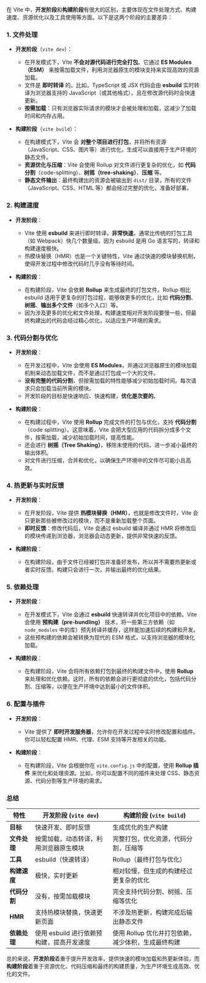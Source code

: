 在 Vite 中，**开发阶段**和**构建阶段**有很大的区别，主要体现在文件处理方式、构建速度、资源优化以及工具使用等方面。以下是这两个阶段的主要差异：

### 1. **文件处理**
   - **开发阶段**（`vite dev`）：
     - 在开发模式下，Vite **不会对源代码进行完全打包**。它通过 **ES Modules（ESM）** 来按需加载文件，利用浏览器原生的模块支持来实现高效的资源加载。
     - 文件是 **即时转译** 的。比如，TypeScript 或 JSX 代码会由 **esbuild** 实时转译为浏览器支持的 JavaScript（或其他格式），且在修改源代码时会快速更新。
     - **按需加载**：只有浏览器实际请求的模块才会被处理和加载，这减少了加载时间和内存占用。

   - **构建阶段**（`vite build`）：
     - 在构建模式下，Vite 会 **对整个项目进行打包**，并将所有资源（JavaScript、CSS、图片等）进行优化，生成可以直接用于生产环境的静态文件。
     - **资源优化与压缩**：Vite 会使用 Rollup 对文件进行更复杂的优化，如 **代码分割**（code-splitting）、**树摇（tree-shaking）**、**压缩** 等。
     - **静态文件输出**：最终构建出的资源会被输出到 `dist/` 目录，所有的文件（JavaScript、CSS、HTML 等）都会经过完整的优化，准备好部署。

### 2. **构建速度**
   - **开发阶段**：
     - Vite 使用 **esbuild** 来进行即时转译，**非常快速**，通常比传统的打包工具（如 Webpack）快几个数量级。因为 esbuild 是用 Go 语言写的，转译和构建速度极快。
     - 热模块替换（HMR）也是一个关键特性，Vite 通过快速的模块替换机制，使得开发过程中修改代码时几乎没有等待时间。
   
   - **构建阶段**：
     - 在构建阶段，Vite 会依赖 **Rollup** 来生成最终的打包文件。Rollup 相比 esbuild 适用于更复杂的打包过程，能够做更多的优化，比如 **代码分割**、**树摇**、**输出多个文件**（如多个入口）等。
     - 因为涉及更多的优化和文件处理，构建速度相对开发阶段要慢一些，但最终构建出的代码会经过精心优化，以适应生产环境的需求。

### 3. **代码分割与优化**
   - **开发阶段**：
     - 在开发过程中，Vite 会使用 **ES Modules**，并通过浏览器原生的模块加载机制来动态加载文件，而不是通过打包成一个大的文件。
     - **没有完整的代码分割**，但按需加载的特性能够减少初始加载时间。每次请求只会加载当前所需的模块。
     - 开发阶段的目标是快速响应、快速构建，**优化是次要的**。

   - **构建阶段**：
     - 在构建过程中，Vite 使用 **Rollup** 完成文件的打包与优化，支持 **代码分割**（code splitting）。这意味着，Vite 会把大型应用的代码拆分成多个文件，按需加载，减少初始加载时间，提高性能。
     - 还会进行 **树摇（Tree Shaking）**，移除未使用的代码，进一步减小最终的输出体积。
     - 对文件进行压缩，合并和优化，以确保生产环境中的文件尽可能小且高效。

### 4. **热更新与实时反馈**
   - **开发阶段**：
     - 在开发阶段，Vite 提供 **热模块替换（HMR）**，也就是修改文件时，Vite 会只更新那些被修改过的模块，而不是重新加载整个页面。
     - **即时反馈**：修改代码后，Vite 会通过 esbuild 编译并通过 HMR 将修改后的模块传递到浏览器，浏览器会动态更新，提供非常快速的反馈。
   
   - **构建阶段**：
     - 在构建阶段，由于文件已经被打包并准备好发布，所以并不需要热更新或者实时反馈。构建只会进行一次，并输出最终的优化结果。

### 5. **依赖处理**
   - **开发阶段**：
     - 在开发模式下，Vite 会通过 **esbuild** 快速转译并优化项目中的依赖。Vite 会使用 **预构建（pre-bundling）** 技术，将一些第三方依赖（如 `node_modules` 中的库）预先转译并缓存，这样能加速后续的构建和开发。
     - 这些预构建的依赖会被转换为现代的 ESM 格式，以支持浏览器的模块化加载。

   - **构建阶段**：
     - 在构建阶段，Vite 会将所有依赖打包到最终的构建文件中，使用 **Rollup** 来处理和优化依赖。这时，所有的依赖会进行更彻底的优化，包括代码分割、压缩等，以便在生产环境中达到最小的文件体积。

### 6. **配置与插件**
   - **开发阶段**：
     - Vite 提供了 **即时开发服务器**，允许你在开发过程中实时修改配置和插件。你可以轻松配置 HMR、代理、ESM 支持等开发相关的功能。
   
   - **构建阶段**：
     - 在构建阶段，Vite 会根据你在 `vite.config.js` 中的配置，使用 **Rollup 插件** 来优化和处理资源。比如，你可以配置不同的插件来处理 CSS、静态资源、代码分割等生产环境的需求。

### 总结

| 特性                | 开发阶段 (`vite dev`)                                   | 构建阶段 (`vite build`)                                   |
|---------------------|--------------------------------------------------------|-----------------------------------------------------------|
| **目标**            | 快速开发、即时反馈                                      | 生成优化的生产构建                                         |
| **文件处理**        | 按需加载，动态转译，利用浏览器原生模块                | 完整打包，优化资源，代码分割，压缩等                       |
| **工具**            | esbuild（快速转译）                                    | Rollup（最终打包与优化）                                   |
| **构建速度**        | 极快，实时更新                                        | 相对较慢，但生成的构建经过更复杂的优化                       |
| **代码分割**        | 没有，按需加载模块                                    | 完全支持代码分割、树摇、压缩等优化                         |
| **HMR**             | 支持热模块替换，快速更新页面                           | 不涉及热更新，构建完成后输出静态文件                        |
| **依赖处理**        | 使用 esbuild 进行依赖预构建，提高开发速度              | 使用 Rollup 优化并打包依赖，减少体积，生成最终构建         |

总的来说，**开发阶段**着重于提升开发效率，提供快速的模块加载和热更新体验，而**构建阶段**着重于资源优化、代码压缩和最终的构建质量，为生产环境生成高效、优化的文件。
